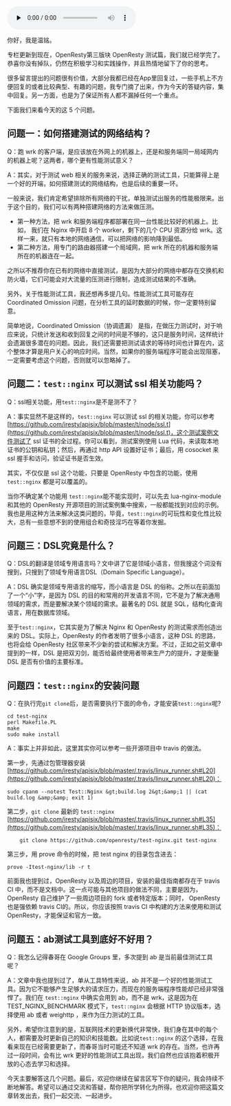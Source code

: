 <audio id="audio" title="30 | 答疑（三）如何搭建测试的网络结构？" controls="" preload="none"><source id="mp3" src="https://static001.geekbang.org/resource/audio/2e/79/2e02e822fac2bf19a9d4a2edd780b279.mp3"></audio>

你好，我是温铭。

专栏更新到现在，OpenResty第三版块 OpenResty 测试篇，我们就已经学完了。恭喜你没有掉队，仍然在积极学习和实践操作，并且热情地留下了你的思考。

很多留言提出的问题很有价值，大部分我都已经在App里回复过，一些手机上不方便回复的或者比较典型、有趣的问题，我专门摘了出来，作为今天的答疑内容，集中回复。另一方面，也是为了保证所有人都不漏掉任何一个重点。

下面我们来看今天的这 5 个问题。

## 问题一：如何搭建测试的网络结构？

Q：跑 wrk 的客户端，是应该放在外网上的机器上，还是和服务端同一局域网内的机器上呢？这两者，哪个更有性能测试意义？

A：其实，对于测试 web 相关的服务来说，选择正确的测试工具，只能算得上是一个好的开端，如何搭建测试的网络结构，也是后续的重要一环。

一般来说，我们肯定希望排除所有网络的干扰，单独测试出服务的性能极限来。出于这个目的，我们可以有两种搭建网络的方法来做压测。

- 第一种方法，把 wrk 和服务端程序都部署在同一台性能比较好的机器上。比如， 我们在 Nginx 中开启 8 个 worker，剩下的几个 CPU 资源分给 wrk。这样一来，就只有本地的网络通信，可以把网络的影响降到最低。
- 第二种方法，用专门的路由器搭建一个局域网，把 wrk 所在的机器和服务端所在的机器连在一起。

之所以不推荐你在已有的网络中直接测试，是因为大部分的网络中都存在交换机和防火墙，它们可能会对大流量的压测进行限制，造成测试结果的不准确。

另外，关于性能测试工具，我还想再多提几句。性能测试工具可能存在 Coordinated Omission 问题，在分析工具的延时数据的时候，你一定要特别留意。

简单地说，Coordinated Omission（协调遗漏） 是指，在做压力测试时，对于响应来说，只统计发送和收到回复之间的时间是不够的，这只是服务时间，这样统计会遗漏很多潜在的问题。因此，我们还需要把测试请求的等待时间也计算在内，这个整体才算是用户关心的响应时间。当然，如果你的服务端程序可能会出现阻塞，一定需要考虑这个问题，否则就可以忽略掉了。

## 问题二：`test::nginx` 可以测试 ssl 相关功能吗？

Q：ssl相关功能，用`test::nginx`是不是测不了？

A：事实显然不是这样的，`test::nginx` 可以测试 ssl 的相关功能，你可以参考 [https://github.com/iresty/apisix/blob/master/t/node/ssl.t](https://github.com/iresty/apisix/blob/master/t/node/ssl.t)，这个测试案例文件测试了 ssl 证书的全过程。你可以看到，测试案例使用 Lua 代码，来读取本地证书的公钥和私钥；然后，再通过 http API 设置好证书；最后，用 cosocket 来 ssl 握手和访问，验证证书是否生效。

其实，不仅仅是 ssl 这个功能，只要是 OpenResty 中包含的功能，使用 `test::nginx` 都是可以覆盖的。

当你不确定某个功能用 `test::nginx`能不能实现时，可以先去 lua-nginx-module 和其他的 OpenResty 开源项目的测试案例集中搜索，一般都能找到对应的示例。我也是用这种方法来解决这类问题的，毕竟，`test::nginx`的可玩性和变化性比较大，总有一些意想不到的使用组合和奇技淫巧在等着你发掘。

## 问题三：DSL究竟是什么？

Q：DSL的翻译是领域专用语言吗？文中讲了它是领域小语言，但我搜这个词没有搜到，只搜到了领域专用语言DSL（Domain Specific Language）。

A：DSL 确实是领域专用语言的缩写，而小语言是 DSL 的俗称。之所以在前面加了一个“小”字，是因为  DSL 的目的和常用的开发语言不同，它不是为了解决通用领域的需求，而是要解决某个领域的需求。最著名的 DSL 就是 SQL，结构化查询语言，用在数据库领域。

至于`test::nginx`，它其实是为了解决 Nginx 和 OpenResty 的测试需求而创造出来的 DSL。实际上，OpenResty 的作者发明了很多小语言，这种 DSL 的思路，也将会给 OpenResty 社区带来不少新的尝试和解决方案。不过，正如之前文章中提到的一样，DSL 是把双刃剑，能否给最终使用者带来生产力的提升，才是衡量 DSL 是否有价值的主要标准。

## 问题四：`test::nginx`的安装问题

Q：在执行完`git clone`后，是否需要执行下面的命令，才能安装`test::nginx`呢?

```
cd test-nginx
perl Makefile.PL
make
sudo make install

```

A：事实上并非如此，这里其实你可以参考一些开源项目中 travis 的做法。

第一步，先通过包管理器安装 [https://github.com/iresty/apisix/blob/master/.travis/linux_runner.sh#L20](https://github.com/iresty/apisix/blob/master/.travis/linux_runner.sh#L20)：

```
sudo cpanm --notest Test::Nginx &gt;build.log 2&gt;&amp;1 || (cat build.log &amp;&amp; exit 1)

```

第二步，`git clone` 最新的 `test::nginx`  [https://github.com/iresty/apisix/blob/master/.travis/linux_runner.sh#L35](https://github.com/iresty/apisix/blob/master/.travis/linux_runner.sh#L35)：

```
    git clone https://github.com/openresty/test-nginx.git test-nginx

```

第三步，用 prove 命令的时候，把 test nginx 的目录包含进去：

```
prove -Itest-nginx/lib -r t

```

前面我也提到过，OpenResty 以及周边的项目，安装的最佳指南都存在于 travis CI 中，而不是文档中。这一点可能与其他项目的做法不同，主要是因为， OpenResty 自己维护了一些周边项目的 fork 或者特定版本；同时， OpenResty 也是强依赖 travis CI的。所以，你应该按照 travis CI 中构建的方法来使用和测试 OpenResty，才能保证和官方一致。

## 问题五：ab测试工具到底好不好用？

Q：我怎么记得春哥在 Google Groups 里，多次提到 ab 是当前最佳测试工具呢？

A：文章中我也提到过了，单从工具特性来说，ab 并不是一个好的性能测试工具。因为它不能够产生足够大的请求压力，而现在的服务端程序性能却已经非常强悍了。我们在 `test::nginx` 中确实会用到 ab，而不是 wrk，这是因为在 TEST_NGINX_BENCHMARK 模式下，`test::nginx` 会根据 HTTP 协议版本，选择使用 ab 或者 weighttp ，来作为压力测试的工具。

另外，希望你注意到的是，互联网技术的更新换代非常快，我们身在其中的每个人，都需要及时更新自己的知识和技能数。比如说`test::nginx` 的这个选择，在我看来现在已经需要更新了，而春哥当时可能还不知道 wrk 的存在。当然，也许再过一段时间，会有比 wrk 更好的性能测试工具出现，我们自然也应该抱着积极开放的心态去学习和选择。

今天主要解答这几个问题。最后，欢迎你继续在留言区写下你的疑问，我会持续不断地解答。希望可以通过交流和答疑，帮你把所学转化为所得。也欢迎你把这篇文章转发出去，我们一起交流、一起进步。


